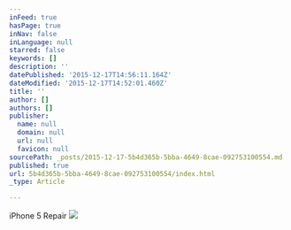 ```yaml
---
inFeed: true
hasPage: true
inNav: false
inLanguage: null
starred: false
keywords: []
description: ''
datePublished: '2015-12-17T14:56:11.164Z'
dateModified: '2015-12-17T14:52:01.460Z'
title: ''
author: []
authors: []
publisher:
  name: null
  domain: null
  url: null
  favicon: null
sourcePath: _posts/2015-12-17-5b4d365b-5bba-4649-8cae-092753100554.md
published: true
url: 5b4d365b-5bba-4649-8cae-092753100554/index.html
_type: Article

---
```

iPhone 5 Repair
![](https://the-grid-user-content.s3-us-west-2.amazonaws.com/1b62db4a-059c-4880-a817-ae34bf2294a5.jpg)